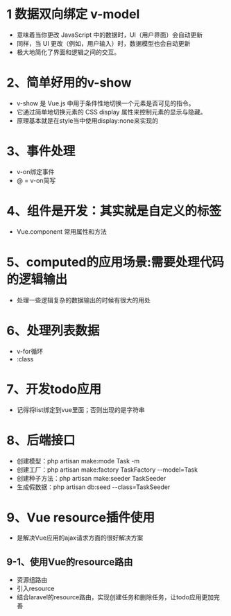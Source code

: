 # 1 数据双向绑定 v-model
- 意味着当你更改 JavaScript 中的数据时，UI（用户界面）会自动更新
- 同样，当 UI 更改（例如，用户输入）时，数据模型也会自动更新
- 极大地简化了界面和逻辑之间的交互。

# 2、简单好用的v-show
- v-show 是 Vue.js 中用于条件性地切换一个元素是否可见的指令。
- 它通过简单地切换元素的 CSS display 属性来控制元素的显示与隐藏。
- 原理基本就是在style当中使用display:none来实现的

# 3、事件处理
- v-on绑定事件
- @ = v-on简写

# 4、组件是开发：其实就是自定义的标签
- Vue.component 常用属性和方法

# 5、computed的应用场景:需要处理代码的逻辑输出
- 处理一些逻辑复杂的数据输出的时候有很大的用处

# 6、处理列表数据
- v-for循环
- :class

# 7、开发todo应用
- 记得将list绑定到vue里面；否则出现的是字符串

# 8、后端接口
- 创建模型：php artisan make:mode Task -m
- 创建工厂：php artisan make:factory TaskFactory --model=Task
- 创建种子方法：php artisan make:seeder TaskSeeder
- 生成假数据：php artisan db:seed --class=TaskSeeder 

# 9、Vue resource插件使用
- 是解决Vue应用的ajax请求方面的很好解决方案

## 9-1、使用Vue的resource路由
- 资源组路由
- 引入resource
- 结合laravel的resource路由，实现创建任务和删除任务，让todo应用更加完善









